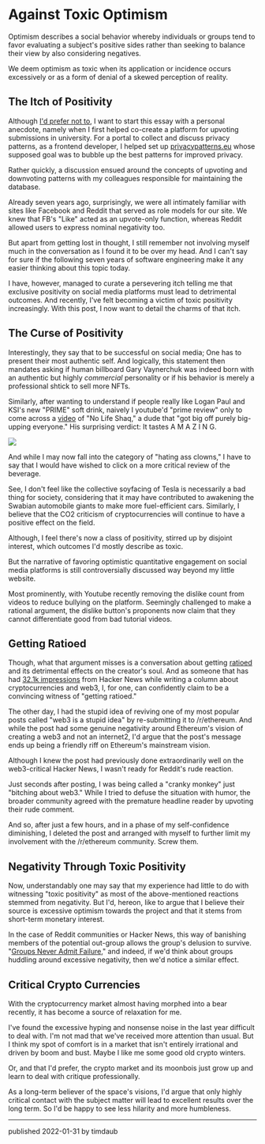 # Against Toxic Optimism

Optimism describes a social behavior whereby individuals or groups tend to
favor evaluating a subject's positive sides rather than seeking to balance
their view by also considering negatives.

We deem optimism as toxic when its application or incidence occurs excessively
or as a form of denial of a skewed perception of reality.

## The Itch of Positivity

Although [I'd prefer not
to](https://en.wikipedia.org/wiki/Bartleby,_the_Scrivener), I want to start
this essay with a personal anecdote, namely when I first helped co-create a
platform for upvoting submissions in university. For a portal to collect and
discuss privacy patterns, as a frontend developer, I helped set up
[privacypatterns.eu](https://privacypatterns.eu) whose supposed goal was to
bubble up the best patterns for improved privacy.

Rather quickly, a discussion ensued around the concepts of upvoting and
downvoting patterns with my colleagues responsible for maintaining the
database.

Already seven years ago, surprisingly, we were all intimately familiar with
sites like Facebook and Reddit that served as role models for our site. We knew
that FB's "Like" acted as an upvote-only function, whereas Reddit allowed users
to express nominal negativity too.

But apart from getting lost in thought, I still remember not involving myself
much in the conversation as I found it to be over my head. And I can't say
for sure if the following seven years of software engineering make it any
easier thinking about this topic today.

I have, however, managed to curate a persevering itch telling me that exclusive
positivity on social media platforms must lead to detrimental outcomes. And
recently, I've felt becoming a victim of toxic positivity increasingly. With
this post, I now want to detail the charms of that itch.

## The Curse of Positivity

Interestingly, they say that to be successful on social media; One has to
present their most authentic self. And logically, this statement then mandates
asking if human billboard Gary Vaynerchuk was indeed born with an authentic but
highly _commercial_ personality or if his behavior is merely a professional
shtick to sell more NFTs.

Similarly, after wanting to understand if people really like Logan Paul and
KSI's new "PRIME" soft drink, naively I youtube'd "prime review" only to come
across a [video](https://www.youtube.com/watch?v=Xk2UDs8wXKI) of "No Life
Shaq," a dude that "got big off purely big-upping everyone." His surprising
verdict: It tastes A M A Z I N G.

![](/assets/images/big-upping.png)

And while I may now fall into the category of "hating ass clowns," I have to
say that I would have wished to click on a more critical review of the
beverage.

See, I don't feel like the collective soyfacing of Tesla is necessarily a bad
thing for society, considering that it may have contributed to awakening the
Swabian automobile giants to make more fuel-efficient cars. Similarly, I
believe that the CO2 criticism of cryptocurrencies will continue to have a
positive effect on the field.

Although, I feel there's now a class of positivity, stirred up by disjoint
interest, which outcomes I'd mostly describe as toxic.

But the narrative of favoring optimistic quantitative engagement on social
media platforms is still controversially discussed way beyond my little
website.

Most prominently, with Youtube recently removing the dislike count from videos
to reduce bullying on the platform. Seemingly challenged to make a rational
argument, the dislike button's proponents now claim that they cannot
differentiate good from bad tutorial videos.

## Getting Ratioed

Though, what that argument misses is a conversation about getting
[ratioed](https://www.urbandictionary.com/define.php?term=ratioed) and its
detrimental effects on the creator's soul. And as someone that has had [32.1k
impressions](https://plausible.io/timdaub.github.io?period=12mo) from Hacker
News while writing a column about cryptocurrencies and web3, I, for one, can
confidently claim to be a convincing witness of "getting ratioed."

The other day, I had the stupid idea of reviving one of my most popular posts
called "web3 is a stupid idea" by re-submitting it to /r/ethereum. And while
the post had some genuine negativity around Ethereum's vision of creating a
web3 and not an internet2, I'd argue that the post's message ends up being a
friendly riff on Ethereum's mainstream vision.

Although I knew the post had previously done extraordinarily well on the
web3-critical Hacker News, I wasn't ready for Reddit's rude reaction.

Just seconds after posting, I was being called a "cranky monkey" just "bitching
about web3." While I tried to defuse the situation with humor, the broader
community agreed with the premature headline reader by upvoting their rude
comment.

And so, after just a few hours, and in a phase of my self-confidence
diminishing, I deleted the post and arranged with myself to further limit my
involvement with the /r/ethereum community. Screw them.

## Negativity Through Toxic Positivity

Now, understandably one may say that my experience had little to do with
witnessing "toxic positivity" as most of the above-mentioned reactions stemmed
from negativity. But I'd, hereon, like to argue that I believe their source is
excessive optimism towards the project and that it stems from short-term
monetary interest.

In the case of Reddit communities or Hacker News, this way of banishing members
of the potential out-group allows the group's delusion to survive. "[Groups
Never Admit Failure](https://nav.al/failure)," and indeed, if we'd think about
groups huddling around excessive negativity, then we'd notice a similar effect.

## Critical Crypto Currencies

With the cryptocurrency market almost having morphed into a bear recently, it
has become a source of relaxation for me.

I've found the excessive hyping and nonsense noise in the last year difficult
to deal with. I'm not mad that we've received more attention than usual. But I
think my spot of comfort is in a market that isn't entirely irrational and
driven by boom and bust. Maybe I like me some good old crypto winters.

Or, and that I'd prefer, the crypto market and its moonbois just grow up and
learn to deal with critique professionally.

As a long-term believer of the space's visions, I'd argue that only highly
critical contact with the subject matter will lead to excellent results over
the long term. So I'd be happy to see less hilarity and more humbleness.

---

published 2022-01-31 by timdaub
